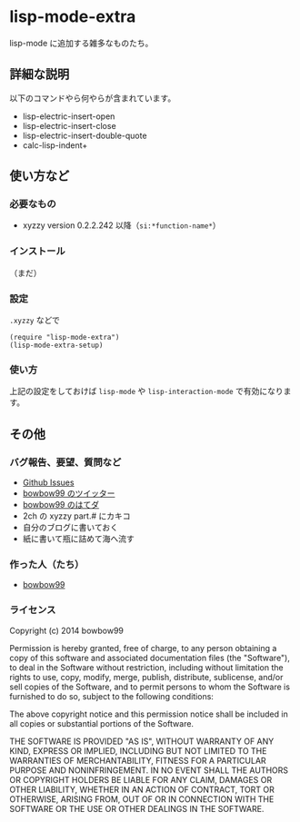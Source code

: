 lisp-mode-extra
===============
lisp-mode に追加する雑多なものたち。

詳細な説明
----------
以下のコマンドやら何やらが含まれています。

* lisp-electric-insert-open
* lisp-electric-insert-close
* lisp-electric-insert-double-quote
* calc-lisp-indent+

使い方など
----------

### 必要なもの
* xyzzy version 0.2.2.242 以降（`si:*function-name*`）

### インストール
（まだ）

### 設定
`.xyzzy` などで

    (require "lisp-mode-extra")
    (lisp-mode-extra-setup)

### 使い方
上記の設定をしておけば `lisp-mode` や `lisp-interaction-mode` で有効になります。


その他
------

### バグ報告、要望、質問など
* [Github Issues](https://github.com/bowbow99/xyzzy.lisp-mode-extra/issues)
* [bowbow99 のツイッター](https://twitter.com/bowbow99)
* [bowbow99 のはてダ](http://d.hatena.ne.jp/bowbow99)
* 2ch の xyzzy part.# にカキコ
* 自分のブログに書いておく
* 紙に書いて瓶に詰めて海へ流す

### 作った人（たち）

* [bowbow99](https://github.com/bowbow99)

### ライセンス

Copyright (c) 2014 bowbow99

Permission is hereby granted, free of charge, to any person obtaining a copy
of this software and associated documentation files (the "Software"), to deal
in the Software without restriction, including without limitation the rights
to use, copy, modify, merge, publish, distribute, sublicense, and/or sell
copies of the Software, and to permit persons to whom the Software is
furnished to do so, subject to the following conditions:

The above copyright notice and this permission notice shall be included in
all copies or substantial portions of the Software.

THE SOFTWARE IS PROVIDED "AS IS", WITHOUT WARRANTY OF ANY KIND, EXPRESS OR
IMPLIED, INCLUDING BUT NOT LIMITED TO THE WARRANTIES OF MERCHANTABILITY,
FITNESS FOR A PARTICULAR PURPOSE AND NONINFRINGEMENT. IN NO EVENT SHALL THE
AUTHORS OR COPYRIGHT HOLDERS BE LIABLE FOR ANY CLAIM, DAMAGES OR OTHER
LIABILITY, WHETHER IN AN ACTION OF CONTRACT, TORT OR OTHERWISE, ARISING FROM,
OUT OF OR IN CONNECTION WITH THE SOFTWARE OR THE USE OR OTHER DEALINGS IN
THE SOFTWARE.
